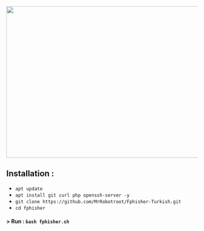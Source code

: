 
<img src=https://github.com/user-attachments/assets/c60f8c0f-09d4-4a9d-bf06-e226302f0a29 height="400px" width="600px"/>

## Installation :

* `apt update`
* `apt install git curl php openssh-server -y`
* `git clone https://github.com/MrRobotroot/Fphisher-Turkish.git`
* `cd fphisher`
#### > Run : `bash fphisher.sh`
